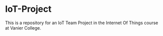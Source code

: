 # IoT-Project

This is a repository for an IoT Team Project in the Internet Of Things course at Vanier College.

